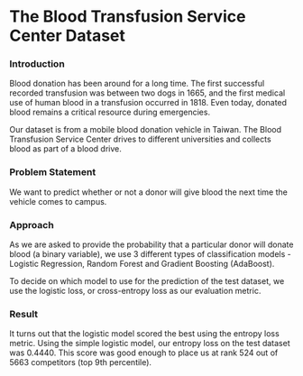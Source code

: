# The Blood Transfusion Service Center Dataset

### Introduction 
Blood donation has been around for a long time. The first successful recorded transfusion was between two dogs in 1665, and the first medical use of human blood in a transfusion occurred in 1818. Even today, donated blood remains a critical resource during emergencies.

Our dataset is from a mobile blood donation vehicle in Taiwan. The Blood Transfusion Service Center drives to different universities and collects blood as part of a blood drive. 

### Problem Statement
We want to predict whether or not a donor will give blood the next time the vehicle comes to campus.

### Approach
As we are asked to provide the probability that a particular donor will donate blood (a binary variable), we use 3 different types of classification models - Logistic Regression, Random Forest and Gradient Boosting (AdaBoost).

To decide on which model to use for the prediction of the test dataset, we use the logistic loss, or cross-entropy loss as our evaluation metric.

### Result
It turns out that the logistic model scored the best using the entropy loss metric. Using the simple logistic model, our entropy loss on the test dataset was 0.4440. This score was good enough to place us at rank 524 out of 5663 competitors (top 9th percentile).

